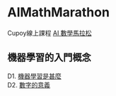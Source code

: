 # AIMathMarathon
Cupoy線上課程 [AI 數學馬拉松](https://www.cupoy.com/marathon/0000018248CA0102000000016375706F795F72656C656173654355)
## 機器學習的入門概念
D1. [機器學習是甚麼](https://github.com/sung-yi-wang/AIMathMarathon/tree/main/D001)  
D2. [數字的意義](https://github.com/sung-yi-wang/AIMathMarathon/tree/main/D002)  
